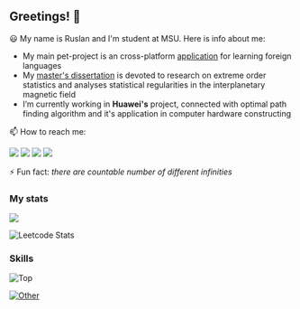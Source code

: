 ## Greetings! :raising_hand:

:smiley: My name is Ruslan and I'm student at MSU. Here is info about me:
- My main pet-project is an cross-platform [application](https://github.com/ruslkhay/ReaBooKivyMD) for learning foreign languages
- My [master's dissertation](https://github.com/ruslkhay/Magfield) is devoted to research on extreme order statistics and analyses statistical regularities in the interplanetary magnetic field
- I’m currently working in **Huawei's** project, connected with optimal path finding algorithm and it's application in computer hardware constructing

📫 How to reach me:

  [<img src="https://img.shields.io/badge/Gmail-D14836?style=for-the-badge&logo=gmail&logoColor=white" />](mailto:khayrusaf@gamil.com)
  [<img src="https://img.shields.io/badge/Telegram-2CA5E0?style=for-the-badge&logo=telegram&logoColor=white" />](https://t.me/Nikolovic)
  [<img src="https://img.shields.io/badge/yandex-%23FF0000.svg?&style=for-the-badge&logo=yandex&logoColor=white" />](mailto:h.ruslan2000@yandex.ru)
  [<img src="https://img.shields.io/badge/LinkedIn-0077B5?style=for-the-badge&logo=linkedin&logoColor=white" />](https://linkedin.com/in/ruslkhay)
  <!--
  [<img src="https://img.shields.io/badge/вконтакте-%232E87FB.svg?&style=for-the-badge&logo=vk&logoColor=white" />](https://vk.com/nikolovic)
  -->
  
:zap: Fun fact: *there are countable number of different infinities*

### My stats

<p align="left" >
<a href="https://github.com/anuraghazra/github-readme-stats">
    <img  src="https://github-readme-stats.vercel.app/api?username=ruslkhay&&show_icons=true&theme=radical"/>
  </a>

</p>

![Leetcode Stats](https://leetcard.jacoblin.cool/ruslkhay)

### Skills
<!--
:chart_with_upwards_trend: 
🛠️
![python](https://img.shields.io/badge/Python-FFD43B?style=for-the-badge&logo=python&logoColor=blue)
![numpy](https://img.shields.io/badge/Numpy-777BB4?style=for-the-badge&logo=numpy&logoColor=white)
![scipy](https://img.shields.io/badge/SciPy-654FF0?style=for-the-badge&logo=SciPy&logoColor=white)
![pandas](https://img.shields.io/badge/Pandas-2C2D72?style=for-the-badge&logo=pandas&logoColor=white)
![tensorflow](https://img.shields.io/badge/TensorFlow-FF6F00?style=for-the-badge&logo=tensorflow&logoColor=white)

![sklearn](https://img.shields.io/badge/scikit_learn-F7931E?style=for-the-badge&logo=scikit-learn&logoColor=white)
![pytorch](https://img.shields.io/badge/PyTorch-EE4C2C?style=for-the-badge&logo=pytorch&logoColor=white)
![babel](https://img.shields.io/badge/Babel-F9DC3E?style=for-the-badge&logo=babel&logoColor=white)
![sqlite](https://img.shields.io/badge/Sqlite-003B57?style=for-the-badge&logo=sqlite&logoColor=white)
![postgresql](https://img.shields.io/badge/PostgreSQL-316192?style=for-the-badge&logo=postgresql&logoColor=white)

![cpp](https://img.shields.io/badge/C%2B%2B-00599C?style=for-the-badge&logo=c%2B%2B&logoColor=white)
![c](https://img.shields.io/badge/C-00599C?style=for-the-badge&logo=c&logoColor=white)
![cmake](https://img.shields.io/badge/CMake-064F8C?style=for-the-badge&logo=cmake&logoColor=white)
![git](https://img.shields.io/badge/GIT-E44C30?style=for-the-badge&logo=git&logoColor=white)
![jupyter](https://img.shields.io/badge/Jupyter-F37626.svg?&style=for-the-badge&logo=Jupyter&logoColor=white)
![bash](https://img.shields.io/badge/GNU%20Bash-4EAA25?style=for-the-badge&logo=GNU%20Bash&logoColor=white)

![cs](https://img.shields.io/badge/C%23-239120?style=for-the-badge&logo=csharp&logoColor=white)
![dotnet](https://img.shields.io/badge/.NET-512BD4?style=for-the-badge&logo=dotnet&logoColor=white)
![colab](https://img.shields.io/badge/Colab-F9AB00?style=for-the-badge&logo=googlecolab&color=525252)
![androidstudio](https://img.shields.io/badge/Android_Studio-3DDC84?style=for-the-badge&logo=android-studio&logoColor=white)
![kotlin](https://img.shields.io/badge/Kotlin-B125EA?style=for-the-badge&logo=kotlin&logoColor=white)
![r](https://img.shields.io/badge/R-276DC3?style=for-the-badge&logo=r&logoColor=white)
![conda](https://img.shields.io/badge/conda-342B029.svg?&style=for-the-badge&logo=anaconda&logoColor=white)

![json](https://img.shields.io/badge/json-5E5C5C?style=for-the-badge&logo=json&logoColor=white)
![overleaf](https://img.shields.io/badge/Overleaf-47A141?style=for-the-badge&logo=Overleaf&logoColor=white)
![latex](https://img.shields.io/badge/LaTeX-47A141?style=for-the-badge&logo=LaTeX&logoColor=white)
![markdown](https://img.shields.io/badge/Markdown-000000?style=for-the-badge&logo=markdown&logoColor=white)
![lua](https://img.shields.io/badge/Lua-2C2D72?style=for-the-badge&logo=lua&logoColor=white)
![MD](https://img.shields.io/badge/material%20design-757575?style=for-the-badge&logo=material%20design&logoColor=white)


![linux](https://img.shields.io/badge/Linux-FCC624?style=for-the-badge&logo=linux&logoColor=black)
![windows](https://img.shields.io/badge/Windows-0078D6?style=for-the-badge&logo=windows&logoColor=white)


-->

![Top](https://go-skill-icons.vercel.app/api/icons?i=py,cpp,git,postgres,jupyter&titles=true)

[![Other](https://skillicons.dev/icons?i=bash,c,cs,dotnet,r)](https://skillicons.dev)

<!--
[![Else](https://skillicons.dev/icons?i=linux,windows,github,gitlab)](https://skillicons.dev)
-->
<!--
![image](https://github-readme-stats.vercel.app/api/top-langs/?username=ruslkhay&theme=dark)
-->
